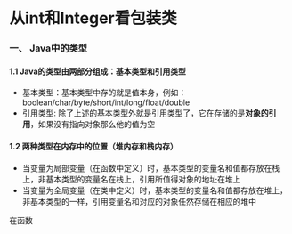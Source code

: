 # 从int和Integer看包装类

### 一、 Java中的类型

#### 1.1 Java的类型由两部分组成：基本类型和引用类型

- 基本类型：基本类型中存的就是值本身，例如：boolean/char/byte/short/int/long/float/double
- 引用类型: 除了上述的基本类型外就是引用类型了，它在存储的是**对象的引用**，如果没有指向对象那么他的值为空

#### 1.2 两种类型在内存中的位置（堆内存和栈内存）

- 当变量为局部变量（在函数中定义）时，基本类型的变量名和值都存放在栈上，非基本类型的变量名在栈上，引用所值得对象的地址在堆上
- 当变量为全局变量（在类中定义）时，基本类型的变量名和值都存放在堆上，非基本类型的一样，引用变量名和对应的对象任然存储在相应的堆中

在函数
